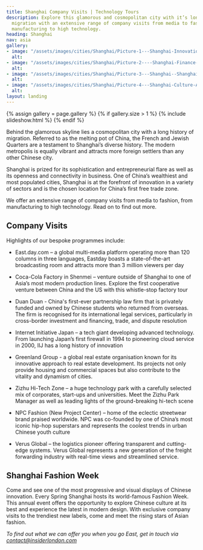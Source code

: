 ```yaml
---
title: Shanghai Company Visits | Technology Tours
description: Explore this glamorous and cosmopolitan city with it’s long history of
  migration with an extensive range of company visits from media to fashion, from
  manufacturing to high technology.
heading: Shanghai
nav: asia
gallery:
- image: "/assets/images/cities/Shanghai/Picture-1---Shanghai-Innovation-Tech-Factory-Student-Academic-Study-Trip.jpg"
  alt: 
- image: "/assets/images/cities/Shanghai/Picture-2----Shanghai-Finance-Centre-Student-Academic-Study-Trip.jpg"
  alt: 
- image: "/assets/images/cities/Shanghai/Picture-3---Shanghai--Shanghai-Innovation-Sustainability-Electric-Driverless-Car-Technology-Student-Academic-Study-Trip.jpg"
  alt: 
- image: "/assets/images/cities/Shanghai/Picture-4---Shanghai-Culture-Art-Technology-Innovation-Creative-Student-Corporate-Study-Trip.jpg"
  alt: 
layout: landing
---
```


{% assign gallery = page.gallery %}
{% if gallery.size > 1 %}
  {% include slideshow.html %}
{% endif %}

Behind the glamorous skyline lies a cosmopolitan city with a long history of migration. Referred to as the melting pot of China, the French and Jewish Quarters are a testament to Shanghai’s diverse history. The modern metropolis is equally vibrant and attracts more foreign settlers than any other Chinese city.

Shanghai is prized for its sophistication and entrepreneurial flare as well as its openness and connectivity in business. One of China’s wealthiest and most populated cities, Shanghai is at the forefront of innovation in a variety of sectors and is the chosen location for China’s first free trade zone.

We offer an extensive range of company visits from media to fashion, from manufacturing to high technology. Read on to find out more.

## Company Visits
Highlights of our bespoke programmes include:

* East.day.com – a global multi-media platform operating more than 120 columns in three languages, Eastday boasts a state-of-the-art broadcasting room and attracts more than 3 million viewers per day
* Coca-Cola Factory in Shenmei – venture outside of Shanghai to one of Asia’s most modern production lines. Explore the first cooperative venture between China and the US with this whistle-stop factory tour
* Duan Duan - China's first-ever partnership law firm that is privately funded and owned by Chinese students who returned from overseas. The firm is recognised for its international legal services, particularly in cross-border investment and financing, trade, and dispute resolution
* Internet Initiative Japan – a tech giant developing advanced technology. From launching Japan’s first firewall in 1994 to pioneering cloud service in 2000, IIJ has a long history of innovation
* Greenland Group - a global real estate organisation known for its innovative approach to real estate development. Its projects not only provide housing and commercial spaces but also contribute to the vitality and dynamism of cities.

* Zizhu Hi-Tech Zone – a huge technology park with a carefully selected mix of corporates, start-ups and universities. Meet the Zizhu Park Manager as well as leading lights of the ground-breaking hi-tech scene
* NPC Fashion (New Project Center) – home of the eclectic streetwear brand praised worldwide. NPC was co-founded by one of China’s most iconic hip-hop superstars and represents the coolest trends in urban Chinese youth culture
* Verus Global – the logistics pioneer offering transparent and cutting-edge systems. Verus Global represents a new generation of the freight forwarding industry with real-time views and streamlined service.


## Shanghai Fashion Week
Come and see one of the most progressive and visual displays of Chinese innovation.  Every Spring Shanghai hosts its world-famous Fashion Week. This annual event offers the opportunity to explore Chinese culture at its best and experience the latest in modern design. With exclusive company visits to the trendiest new labels, come and meet the rising stars of Asian fashion.

*To find out what we can offer you when you go East, get in touch via [contact@insiderlondon.com](mailto:contact@insiderlondon.com)*
